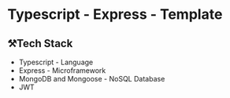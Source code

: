 # Typescript - Express - Template

## ⚒️Tech Stack
- Typescript  - Language
- Express - Microframework
- MongoDB and Mongoose - NoSQL Database
- JWT 
